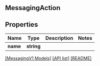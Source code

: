 ## MessagingAction

## Properties

Name | Type | Description | Notes
------------ | ------------- | ------------- | -------------
**name** | **string** |  |

[[MessagingV1 Models]](../) [[API list]](../../Api) [[README]](../../../README.md)
